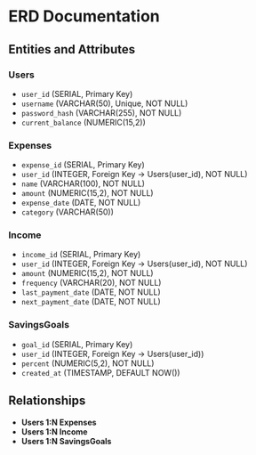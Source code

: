 # ERD Documentation

## Entities and Attributes

### Users

- `user_id` (SERIAL, Primary Key)
- `username` (VARCHAR(50), Unique, NOT NULL)
- `password_hash` (VARCHAR(255), NOT NULL)
- `current_balance` (NUMERIC(15,2))

### Expenses

- `expense_id` (SERIAL, Primary Key)
- `user_id` (INTEGER, Foreign Key → Users(user_id), NOT NULL)
- `name` (VARCHAR(100), NOT NULL)
- `amount` (NUMERIC(15,2), NOT NULL)
- `expense_date` (DATE, NOT NULL)
- `category` (VARCHAR(50))

### Income

- `income_id` (SERIAL, Primary Key)
- `user_id` (INTEGER, Foreign Key → Users(user_id), NOT NULL)
- `amount` (NUMERIC(15,2), NOT NULL)
- `frequency` (VARCHAR(20), NOT NULL)
- `last_payment_date` (DATE, NOT NULL)
- `next_payment_date` (DATE, NOT NULL)

### SavingsGoals

- `goal_id` (SERIAL, Primary Key)
- `user_id` (INTEGER, Foreign Key → Users(user_id))
- `percent` (NUMERIC(5,2), NOT NULL)
- `created_at` (TIMESTAMP, DEFAULT NOW())

## Relationships

- **Users 1:N Expenses**
- **Users 1:N Income**
- **Users 1:N SavingsGoals**
